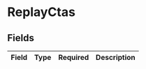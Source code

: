 # ReplayCtas


## Fields

| Field       | Type        | Required    | Description |
| ----------- | ----------- | ----------- | ----------- |